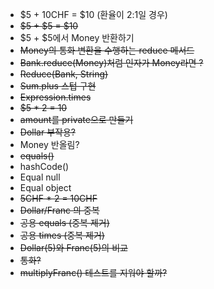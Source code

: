 - $5 + 10CHF = $10 (환율이 2:1일 경우)
- ~~$5 + $5 = $10~~
- $5 + $5에서 Money 반환하기
- ~~Money의 통화 변환을 수행하는 reduce 메서드~~
- ~~Bank.reduce(Money)처럼 인자가 Money라면 ?~~ 
- ~~Reduce(Bank, String)~~
- ~~Sum.plus 스텁 구현~~
- ~~Expression.times~~
- ~~$5 * 2 = 10~~
- ~~amount를 private으로 만들기~~
- ~~Dollar 부작용?~~
- Money 반올림?
- ~~equals()~~
- hashCode()
- Equal null
- Equal object
- ~~5CHF * 2 = 10CHF~~
- ~~Dollar/Franc 의 중복~~
- ~~공용 equals (중복 제거)~~
- ~~공용 times (중복 제거)~~
- ~~Dollar(5)와 Franc(5)의 비교~~
- ~~통화?~~
- ~~multiplyFranc() 테스트를 지워야 할까?~~